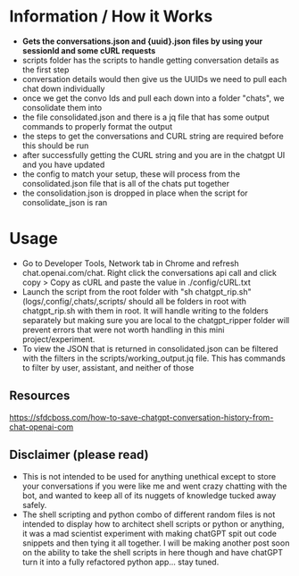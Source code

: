 # Information / How it Works
- **Gets the conversations.json and {uuid}.json files by using your sessionId and some cURL requests**
- scripts folder has the scripts to handle getting conversation details as the first step
- conversation details would then give us the UUIDs we need to pull each chat down individually
- once we get the convo Ids and pull each down into a folder "chats", we consolidate them into 
- the file consolidated.json and there is a jq file that has some output commands to properly format the output
- the steps to get the conversations and CURL string are required before this should be run
- after successfully getting the CURL string and you are in the chatgpt UI and you have updated
- the config to match your setup, these will process from the consolidated.json file that is all of the chats put together
- the consolidation.json is dropped in place when the script for consolidate_json is ran

# Usage
- Go to Developer Tools, Network tab in Chrome and refresh chat.openai.com/chat.  Right click the conversations api call and click copy > Copy as cURL and paste the value in ./config/cURL.txt
- Launch the script from the root folder with "sh chatgpt_rip.sh" (logs/,config/,chats/,scripts/ should all be folders in root with chatgpt_rip.sh with them in root.  It will handle writing to the folders separately but making sure you are local to the chatgpt_ripper folder will prevent errors that were not worth handling in this mini project/experiment.
- To view the JSON that is returned in consolidated.json can be filtered with the filters in the scripts/working_output.jq file.  This has commands to filter by user, assistant, and neither of those

## Resources
https://sfdcboss.com/how-to-save-chatgpt-conversation-history-from-chat-openai-com 

## Disclaimer (please read)
- This is not intended to be used for anything unethical except to store your conversations if you were like me and went crazy chatting with the bot, and wanted to keep all of its nuggets of knowledge tucked away safely.
- The shell scripting and python combo of different random files is not intended to display how to architect shell scripts or python or anything, it was a mad scientist experiment with making chatGPT spit out code snippets and then tying it all together.  I will be making another post soon on the ability to take the shell scripts in here though and have chatGPT turn it into a fully refactored python app... stay tuned.
